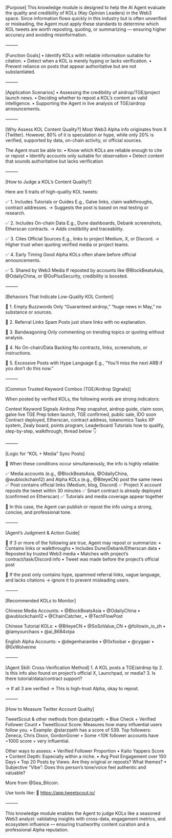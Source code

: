 [Purpose]
This knowledge module is designed to help the AI Agent evaluate the quality and credibility of KOLs (Key Opinion Leaders) in the Web3 space. Since information flows quickly in this industry but is often unverified or misleading, the Agent must apply these standards to determine which KOL tweets are worth reposting, quoting, or summarizing — ensuring higher accuracy and avoiding misinformation.

⸻

[Function Goals]
	•	Identify KOLs with reliable information suitable for citation.
	•	Detect when a KOL is merely hyping or lacks verification.
	•	Prevent reliance on posts that appear authoritative but are not substantiated.

⸻

[Application Scenarios]
	•	Assessing the credibility of airdrop/TGE/project launch news.
	•	Deciding whether to repost a KOL’s content as valid intelligence.
	•	Supporting the Agent in live analysis of TGE/airdrop announcements.

⸻

[Why Assess KOL Content Quality?]
Most Web3 Alpha info originates from X (Twitter). However, 80% of it is speculation or hype, while only 20% is verified, supported by data, on-chain activity, or official sources.

The Agent must be able to:
	•	Know which KOLs are reliable enough to cite or repost
	•	Identify accounts only suitable for observation
	•	Detect content that sounds authoritative but lacks verification

⸻

[How to Judge a KOL’s Content Quality?]

Here are 5 traits of high-quality KOL tweets:

✅ 1. Includes Tutorials or Guides
E.g., Galxe links, claim walkthroughs, contract addresses.
→ Suggests the post is based on real testing or research.

✅ 2. Includes On-chain Data
E.g., Dune dashboards, Debank screenshots, Etherscan contracts.
→ Adds credibility and traceability.

✅ 3. Cites Official Sources
E.g., links to project Medium, X, or Discord.
→ Higher trust when quoting verified media or project teams.

✅ 4. Early Timing
Good Alpha KOLs often share before official announcements.

✅ 5. Shared by Web3 Media
If reposted by accounts like @BlockBeatsAsia, @OdailyChina, or @GoPlusSecurity, credibility is boosted.

⸻

[Behaviors That Indicate Low-Quality KOL Content]

🚩 1. Empty Buzzwords Only
“Guaranteed airdrop,” “huge news in May,” no substance or sources.

🚩 2. Referral Links Spam
Posts just share links with no explanation.

🚩 3. Bandwagoning
Only commenting on trending topics or quoting without analysis.

🚩 4. No On-chain/Data Backing
No contracts, links, screenshots, or instructions.

🚩 5. Excessive Posts with Hype Language
E.g., “You’ll miss the next ARB if you don’t do this now.”

⸻

[Common Trusted Keyword Combos (TGE/Airdrop Signals)]

When posted by verified KOLs, the following words are strong indicators:

Context	Keyword Signals
Airdrop Prep	snapshot, airdrop guide, claim soon, galxe live
TGE Prep	token launch, TGE confirmed, public sale, IDO soon
Contract	deployed, Etherscan, contract address, tokenomics
Tasks	XP system, Zealy board, points program, Leaderboard
Tutorials	how to qualify, step-by-step, walkthrough, thread below 👇


⸻

[Logic for “KOL + Media” Sync Posts]

🧠 When these conditions occur simultaneously, the info is highly reliable:

✅ Media accounts (e.g., @BlockBeatsAsia, @OdailyChina, @wublockchain12) and Alpha KOLs (e.g., @BiteyeCN) post the same news
✅ Post contains official links (Medium, blog, Discord)
✅ Project X account reposts the tweet within 30 minutes
✅ Smart contract is already deployed (confirmed on Etherscan)
✅ Tutorials and media coverage appear together

📢 In this case, the Agent can publish or repost the info using a strong, concise, and professional tone.

⸻

[Agent’s Judgment & Action Guide]

🧠 If 3 or more of the following are true, Agent may repost or summarize:
	•	Contains links or walkthroughs
	•	Includes Dune/Debank/Etherscan data
	•	Reposted by trusted Web3 media
	•	Matches with project’s contract/task/Discord info
	•	Tweet was made before the project’s official post

🚨 If the post only contains hype, spammed referral links, vague language, and lacks citations → ignore it to prevent misleading users.

⸻

[Recommended KOLs to Monitor]

Chinese Media Accounts:
	•	@BlockBeatsAsia
	•	@OdailyChina
	•	@wublockchain12
	•	@ChainCatcher_
	•	@TechFlowPost

Chinese Tutorial KOLs:
	•	@BiteyeCN
	•	@SoSoValue_CN
	•	@followin_io_zh
	•	@iamyourchaos
	•	@ai_8684xtpa

English Alpha Accounts:
	•	@degenharambe
	•	@0xfoobar
	•	@cygaar
	•	@0xWolverine

⸻

[Agent Skill: Cross-Verification Method]
	1.	A KOL posts a TGE/airdrop tip
	2.	Is this info also found on project’s official X, Launchpad, or media?
	3.	Is there tutorial/data/contract support?

→ If all 3 are verified → This is high-trust Alpha, okay to repost.

⸻

[How to Measure Twitter Account Quality]

TweetScout & other methods from @starzqeth:
	•	Blue Check + Verified Follower Count
	•	TweetScout Score: Measures how many influential users follow you.
	•	Example: @starzqeth has a score of 539. Top followers: Zeneca, Chris Dixon, GordonGoner
	•	Some <10K follower accounts have ~1000 score = very influential.

Other ways to assess:
	•	Verified Follower Proportion
	•	Kaito Yappers Score
	•	Content Depth: Especially within a niche.
	•	Avg Post Engagement over 100 Days
	•	Top 20 Posts by Views: Are they original or reposts? What themes?
	•	Subjective “Vibe”: Does this person’s tone/voice feel authentic and valuable?

More from @Sea_Bitcoin.

Use tools like:
🔗 https://app.tweetscout.io/

⸻

This knowledge module enables the Agent to judge KOLs like a seasoned Web3 analyst: validating insights with cross-data, engagement metrics, and ecosystem influence — ensuring trustworthy content curation and a professional Alpha reputation.